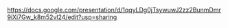 https://docs.google.com/presentation/d/1qqyLDg0jTsywuwJ2zz2BunmDmr9iXi7Gw_k8m52vl24/edit?usp=sharing
